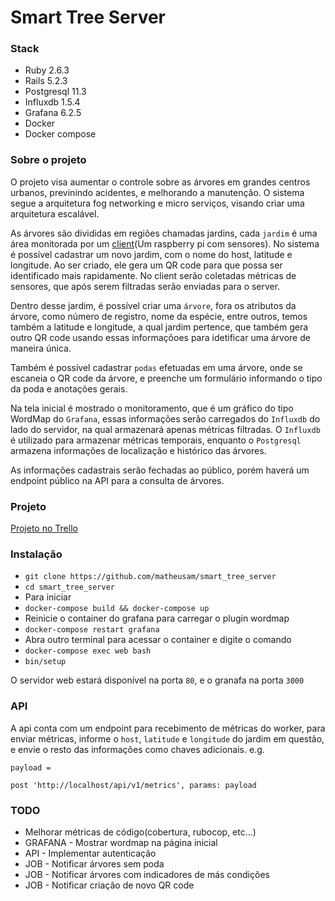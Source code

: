 # Smart Tree Server

### Stack

* Ruby 2.6.3
* Rails 5.2.3
* Postgresql 11.3
* Influxdb 1.5.4
* Grafana 6.2.5
* Docker
* Docker compose

### Sobre o projeto

O projeto visa aumentar o controle sobre as árvores em grandes centros urbanos, previnindo acidentes, e melhorando a manutenção. O sistema segue a arquitetura fog networking e micro serviços, visando criar uma arquitetura escalável.

As árvores são divididas em regiões chamadas jardins, cada `jardim` é uma área monitorada por um [client](https://github.com/matheusam/smart_tree_client)(Um raspberry pi com sensores). No sistema é possível cadastrar um novo jardim, com o nome do host, latitude e longitude. Ao ser criado, ele gera um QR code para que possa ser identificado mais rapidamente.
No client serão coletadas métricas de sensores, que após serem filtradas serão enviadas para o server.

Dentro desse jardim, é possível criar uma `árvore`, fora os atributos da árvore, como número de registro, nome da espécie, entre outros, temos também a latitude e longitude, a qual jardim pertence, que também gera outro QR code usando essas informaçõoes para idetificar uma árvore de maneira única.

Também é possível cadastrar `podas` efetuadas em uma árvore, onde se escaneia o QR code da árvore, e preenche um formulário informando o tipo da poda e anotações gerais.

Na tela inicial é mostrado o monitoramento, que é um gráfico do tipo WordMap do `Grafana`, essas informações serão carregados do `Influxdb` do lado do servidor, na qual armazenará apenas métricas filtradas.
O `Influxdb` é utilizado para armazenar métricas temporais, enquanto o `Postgresql` armazena informações de localização e histórico das árvores.

As informações cadastrais serão fechadas ao público, porém haverá um endpoint público na API para a consulta de árvores.

### Projeto

[Projeto no Trello](https://trello.com/b/OMZl5d5Q/smart-tree)

### Instalação

* `git clone https://github.com/matheusam/smart_tree_server`
* `cd smart_tree_server`
* Para iniciar
* `docker-compose build && docker-compose up`
* Reinicie o container do grafana para carregar o plugin wordmap
* `docker-compose restart grafana`
* Abra outro terminal para acessar o container e digite o comando
* `docker-compose exec web bash`
* `bin/setup`

O servidor web estará disponível na porta `80`, e o granafa na porta `3000`

### API

A api conta com um endpoint para recebimento de métricas do worker,
para enviar métricas, informe o `host`, `latitude` e `longitude` do jardim em questão, e envie o resto
das informações como chaves adicionais.
e.g.

`payload = `

`post 'http://localhost/api/v1/metrics', params: payload`

### TODO

* Melhorar métricas de código(cobertura, rubocop, etc...)
* GRAFANA - Mostrar wordmap na página inicial
* API - Implementar autenticação
* JOB - Notificar árvores sem poda
* JOB - Notificar árvores com indicadores de más condições
* JOB - Notificar criação de novo QR code
